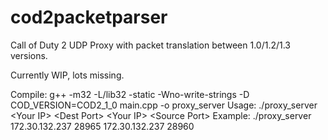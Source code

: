 # cod2packetparser
Call of Duty 2 UDP Proxy with packet translation between 1.0/1.2/1.3 versions.

Currently WIP, lots missing.

Compile: g++ -m32 -L/lib32 -static -Wno-write-strings -D COD_VERSION=COD2_1_0 main.cpp -o proxy_server
Usage: ./proxy_server \<Your IP\> \<Dest Port\> \<Your IP\> \<Source Port\> 
Example: ./proxy_server 172.30.132.237 28965 172.30.132.237 28960
